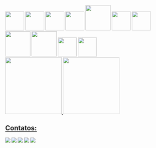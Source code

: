 
<div>
<img src="https://cdn.jsdelivr.net/gh/devicons/devicon@latest/icons/html5/html5-original-wordmark.svg" width="60" height="60"/>
<img src="https://cdn.jsdelivr.net/gh/devicons/devicon@latest/icons/css3/css3-original-wordmark.svg" width="60" height="60"/>
<img src="https://cdn.jsdelivr.net/gh/devicons/devicon@latest/icons/php/php-original.svg" width="60" height="60"/>
<img src="https://cdn.jsdelivr.net/gh/devicons/devicon@latest/icons/python/python-original-wordmark.svg" width="60" height="60"/>
<img src="https://cdn.jsdelivr.net/gh/devicons/devicon@latest/icons/flask/flask-original-wordmark.svg" width="80" height="80"/>
<img src="https://cdn.jsdelivr.net/gh/devicons/devicon@latest/icons/javascript/javascript-original.svg" width="60" height="60"/>
<img src="https://cdn.jsdelivr.net/gh/devicons/devicon@latest/icons/json/json-original.svg" width="60" height="60"/>
<img src="https://cdn.jsdelivr.net/gh/devicons/devicon@latest/icons/laravel/laravel-original-wordmark.svg" width="80" height="80"/>
<img src="https://cdn.jsdelivr.net/gh/devicons/devicon@latest/icons/git/git-original-wordmark.svg" width="80" height="80"/>
<img src="https://cdn.jsdelivr.net/gh/devicons/devicon@latest/icons/wordpress/wordpress-original.svg" width="60" height="60"/>
<img src="https://cdn.jsdelivr.net/gh/devicons/devicon@latest/icons/figma/figma-original.svg" width="60" height="60"/>                          
</div>
<div>
<a href="https://github.com/Jonatasndossantos">
<img loading="lazy" height="180em" src="https://github-readme-stats.vercel.app/api/top-langs/?username=Jonatasndossantos&layout=compact&langs_count=7&theme=dracula"/>
<img loading="lazy" height="180em" src="https://github-readme-stats.vercel.app/api?username=Jonatasndossantos&show_icons=true&theme=dracula&include_all_commits=true&count_private=true"/>
</div>


## Contatos:

<div>
<a href="https://www.youtube.com/seu-canal-youtube-aqui" target="_blank"><img loading="lazy" src="https://img.shields.io/badge/YouTube-FF0000?style=for-the-badge&logo=youtube&logoColor=white" target="_blank"></a>
<a href="https://instagram.com/seu-usuário-instagram-aqui" target="_blank"><img loading="lazy" src="https://img.shields.io/badge/-Instagram-%23E4405F?style=for-the-badge&logo=instagram&logoColor=white" target="_blank"></a>
<a href="https://www.twitch.tv/seu-usuário-aqui" target="_blank"><img loading="lazy" src="https://img.shields.io/badge/Twitch-9146FF?style=for-the-badge&logo=twitch&logoColor=white" target="_blank"></a>
<a href = "mailto:contato@seu-usuário-aqui"><img loading="lazy" src="https://img.shields.io/badge/Gmail-D14836?style=for-the-badge&logo=gmail&logoColor=white" target="_blank"></a>
<a href="https://www.linkedin.com/in/seu-usuário-linkedln-aqui" target="_blank"><img loading="lazy" src="https://img.shields.io/badge/-LinkedIn-%230077B5?style=for-the-badge&logo=linkedin&logoColor=white" target="_blank"></a>   
</div>

<!--
**Jonatasndossantos/Jonatasndossantos** is a ✨ _special_ ✨ repository because its `README.md` (this file) appears on your GitHub profile.

Here are some ideas to get you started:

- 🔭 I’m currently working on ...
- 🌱 I’m currently learning ...
- 👯 I’m looking to collaborate on ...
- 🤔 I’m looking for help with ...
- 💬 Ask me about ...
- 📫 How to reach me: ...
- 😄 Pronouns: ...
- ⚡ Fun fact: ...
-->
